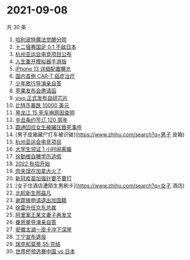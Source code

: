# 2021-09-08

共 30 条

<!-- BEGIN ZHIHUSEARCH -->
<!-- 最后更新时间 Wed Sep 08 2021 20:16:54 GMT+0800 (China Standard Time) -->
1. [哈利波特魔法觉醒分院](https://www.zhihu.com/search?q=哈利波特魔法觉醒)
1. [十二强赛国足 0:1 不敌日本](https://www.zhihu.com/search?q=国足)
1. [杭州亚运会电竞项目公布](https://www.zhihu.com/search?q=亚运会)
1. [人生重开模拟器手游版](https://www.zhihu.com/search?q=人生重开模拟器)
1. [iPhone 13 详细配置曝光](https://www.zhihu.com/search?q=iPhone13)
1. [国内首例 CAR-T 癌症治疗](https://www.zhihu.com/search?q=CAR-T)
1. [少年歌行导演亲自答](https://www.zhihu.com/search?q=少年歌行)
1. [苹果发布会邀请函](https://www.zhihu.com/search?q=苹果发布会)
1. [vivo 正式发布自研芯片](https://www.zhihu.com/search?q=vivo)
1. [比特币暴跌 10000 美元](https://www.zhihu.com/search?q=比特币暴跌)
1. [黑龙江 15 死车祸原因查明](https://www.zhihu.com/search?q=黑龙江车祸)
1. [辛丑条约签订 120 周年](https://www.zhihu.com/search?q=辛丑条约)
1. [圆通回应女生被碾压致死事件](https://www.zhihu.com/search?q=圆通)
1. [男子皮箱藏尸打车被识破](https://www.zhihu.com/search?q=男子 皮箱)
1. [杭州亚运会电竞项目](https://www.zhihu.com/search?q=亚运会)
1. [大学生领证 1 小时闹离婚](https://www.zhihu.com/search?q=大学生领证)
1. [徐勤根自曝学历造假](https://www.zhihu.com/search?q=人类高质量男性)
1. [2022 秋招开始](https://www.zhihu.com/search?q=2022秋招)
1. [肉夹馍在加拿大火了](https://www.zhihu.com/search?q=肉夹馍)
1. [新冠疫苗加强针要不要打](https://www.zhihu.com/search?q=新冠疫苗加强针)
1. [女子住酒店遭陌生男刷卡](https://www.zhihu.com/search?q=女子 酒店)
1. [北航新生邢益凡](https://www.zhihu.com/search?q=邢益凡)
1. [谢霆锋申请退出加国籍](https://www.zhihu.com/search?q=谢霆锋)
1. [徐雷升任京东总裁](https://www.zhihu.com/search?q=京东)
1. [阿里案王某文妻子再发文](https://www.zhihu.com/search?q=王某文妻子)
1. [眷思量导演亲自答](https://www.zhihu.com/search?q=眷思量)
1. [安徽太湖一皮卡冲下深崖](https://www.zhihu.com/search?q=安徽皮卡)
1. [丁宁宣布退役](https://www.zhihu.com/search?q=丁宁)
1. [瑞克和莫蒂 S5 完结](https://www.zhihu.com/search?q=瑞克和莫蒂)
1. [世界杯预选赛中国 vs 日本](https://www.zhihu.com/search?q=国足)
<!-- END ZHIHUSEARCH -->
